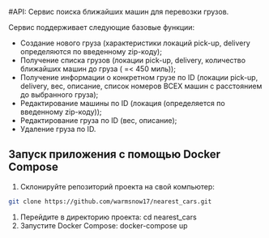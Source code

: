 #API: Сервис поиска ближайших машин для перевозки грузов.

Сервис поддерживает следующие базовые функции:

- Создание нового груза (характеристики локаций pick-up, delivery определяются по введенному zip-коду);
- Получение списка грузов (локации pick-up, delivery, количество ближайших машин до груза ( =< 450 миль));
- Получение информации о конкретном грузе по ID (локации pick-up, delivery, вес, описание, список номеров ВСЕХ машин с расстоянием до выбранного груза);
- Редактирование машины по ID (локация (определяется по введенному zip-коду));
- Редактирование груза по ID (вес, описание);
- Удаление груза по ID.


## Запуск приложения с помощью Docker Compose

1. Склонируйте репозиторий проекта на свой компьютер:

```bash
git clone https://github.com/warmsnow17/nearest_cars.git
```

1. Перейдите в директорию проекта:
 cd nearest_cars
2. Запустите Docker Compose:
 docker-compose up

